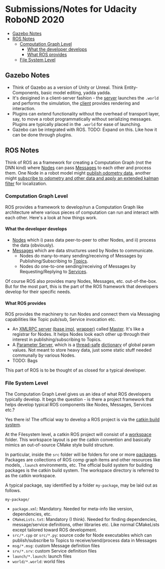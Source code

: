 # Submissions/Notes for Udacity RoboND 2020

- [Gazebo Notes](#gazebo-notes)
- [ROS Notes](#ros-notes)
  - [Computation Graph Level](#computation-graph-level)
    - [What the developer develops](#what-the-developer-develops)
    - [What ROS provides](#what-ros-provides)
  - [File System Level](#file-system-level)

## Gazebo Notes

* Think of Gazebo as a version of Unity or Unreal. Think Entity-Components, basic model editing, yadda yadda.
* It's desigined in a client-server fashion - the [server](http://gazebosim.org/tutorials?tut=components&cat=get_started#GazeboServer) launches the `.world` and performs the simulation, the [client](http://gazebosim.org/tutorials?tut=components&cat=get_started#GraphicalClient) provides rendering and interaction.
* Plugins can extend functionality without the overhead of transport layer, say, to move a robot programmatically without serializing messages. Plugins are typically placed in the `.world` for ease of launching.
* Gazebo can be integrated with ROS. TODO: Expand on this. Like how it can be done through plugins.

## ROS Notes

Think of ROS as a framework for creating a Computation Graph (not the DNN kind) where [Nodes](http://wiki.ros.org/Nodes) can pass [Messages](http://wiki.ros.org/Messages) to each other and process them. One Node in a robot model might [publish odometry data](https://github.com/ros-simulation/gazebo_ros_pkgs/blob/kinetic-devel/gazebo_plugins/src/gazebo_ros_planar_move.cpp#L305), another might [subscribe to odometry and other data and apply an extended kalman filter](https://github.com/udacity/robot_pose_ekf/blob/master/src/odom_estimation_node.cpp#L425-L426) for localization.

### Computation Graph Level

ROS provides a framework to develop/run a Computation Graph like architecture where various pieces of computation can run and interact with each other. Here's a look at how things work.

#### What the developer develops
* [Nodes](http://wiki.ros.org/Nodes) which i) pass data peer-to-peer to other Nodes, and ii) process the data (obviously).
* [Messages](http://wiki.ros.org/Messages) which are data structures used by Nodes to communicate. 
  * Nodes do many-to-many sending/receiving of Messages by Publishing/Subscribing to [Topics](http://wiki.ros.org/Topics).
  * Nodes do one-to-one sending/receiving of Messages by Requesting/Replying to [Services](http://wiki.ros.org/Services).

Of course ROS also provides many Nodes, Messages, etc. out-of-the-box. But for the most part, this is the part of the ROS framework that developers develop for their specific needs.

#### What ROS provides

ROS provides the machinery to run Nodes and connect them via Messaging capabilities like Topic pub/sub, Service invocation etc.

* An [XMLRPC server](https://github.com/ros/ros_comm/blob/kinetic-devel/tools/rosmaster/src/rosmaster/master.py#L66) [(base impl](https://github.com/ros/ros_comm/blob/kinetic-devel/tools/rosgraph/src/rosgraph/xmlrpc.py#L83), [wrapper)](https://github.com/ros/ros_comm/blob/kinetic-devel/tools/rosgraph/src/rosgraph/xmlrpc.py#L153) called [Master](http://wiki.ros.org/Master). It's like a registrar for Nodes. It helps Nodes look each other up through their interest in publishing/subscribing to Topics.
* A [Parameter Server](http://wiki.ros.org/Parameter%20Server), which is a [thread-safe](https://github.com/ros/ros_comm/blob/kinetic-devel/tools/rosmaster/src/rosmaster/paramserver.py#L63) [dictionary](https://github.com/ros/ros_comm/blob/kinetic-devel/tools/rosmaster/src/rosmaster/paramserver.py#L64) of global param values. Not meant to store heavy data, just some static stuff needed communally by various Nodes.
* TODO: Bags

This part of ROS is to be thought of as closed for a typical developer.

### File System Level

The Computation Graph Level gives us an idea of what ROS developers typically develop. It begs the question - is there a project framework that helps develop typical ROS components like Nodes, Messages, Services etc.?

Yes there is! The official way to develop a ROS project is via the [catkin build system](http://wiki.ros.org/catkin).

At the Filesystem level, a catkin ROS project will consist of a [workspace](http://wiki.ros.org/catkin/workspaces) folder. This workspace layout is per the catkin convention and basically mimics an out-of-source CMake style build structure. 

In particular, inside the `src` folder will be folders for one or more [packages](http://wiki.ros.org/catkin/Tutorials/CreatingPackage). Packages are collections of ROS comp graph items and other resources like models, `.launch` environments, etc. The official build system for building packages is the catkin build system. The workspace directory is referred to as the catkin workspace.

A typical package, say identified by a folder `my-package`, may be laid out as follows.

`my-package/`
* `package.xml`: Mandatory. Needed for meta-info like version, dependencies, etc.
* `CMakeLists.txt`: Mandatory (I think). Needed for finding dependencies, message/service definitions, other libraries etc. Like normal CMakeLists except tailored toward ROS development.
* `src/*.cpp` or `src/*.py`: source code for Node executables which can publish/subscribe to Topics to receive/send/process data in Messages
* `msg/*.msg`: custom Message definition files
* `srv/*.srv`: custom Service definition files
* `launch/*.launch`: launch files
* `world/*.world`: world files
